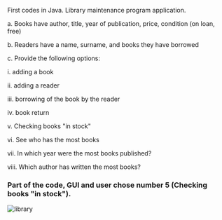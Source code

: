 First codes in Java. Library maintenance program application. 

a. Books have author, title, year of publication, price, condition (on loan, free)

b. Readers have a name, surname, and books they have borrowed

c. Provide the following options:

i. adding a book

ii. adding a reader

iii. borrowing of the book by the reader

iv. book return

v. Checking books "in stock"

vi. See who has the most books

vii. In which year were the most books published?

viii. Which author has written the most books?




### Part of the code, GUI and user chose number 5 (Checking books "in stock").

![library](https://user-images.githubusercontent.com/104032721/229352645-d67d8206-fa2a-432f-9a7c-f8efed01c2ab.jpg)
